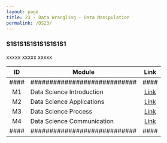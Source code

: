 ```yaml
---
layout: page
title: 23 - Data Wrangling - Data Manipulation
permalink: /DS23/
---
```


<h3>S1S1S1S1S1S1S1S1S1</h3>

xxxxx xxxxx xxxxx

| ID | Module                     |Link|
|:--:|----------------------------|:--:|
|####|############################|####|
| M1 | Data Science Introduction  |[Link](/03-MSDS-Courses/DS19/M1/)|
| M2 | Data Science Applications  |[Link](/03-MSDS-Courses/DS19/M2/)|
| M3 | Data Science Process       |[Link](/03-MSDS-Courses/DS19/M3/)|
| M4 | Data Science Communication |[Link](/03-MSDS-Courses/DS19/M4/)|
|####|############################|####|

